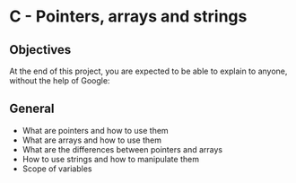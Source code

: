# C - Pointers, arrays and strings

## Objectives
At the end of this project, you are expected to be able to explain to anyone, without the help of Google:

## General
- What are pointers and how to use them
- What are arrays and how to use them
- What are the differences between pointers and arrays
- How to use strings and how to manipulate them
- Scope of variables
